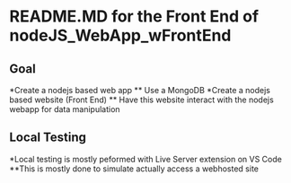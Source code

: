 <h1> README.MD for the Front End of nodeJS_WebApp_wFrontEnd </h1>

<h2>Goal</h2>
*Create a nodejs based web app
** Use a MongoDB 
*Create a nodejs based website (Front End)
** Have this website interact with the nodejs webapp for data manipulation
<h2>Local Testing</h2>
*Local testing is mostly peformed with Live Server extension on VS Code
**This is mostly done to simulate actually access a webhosted site

